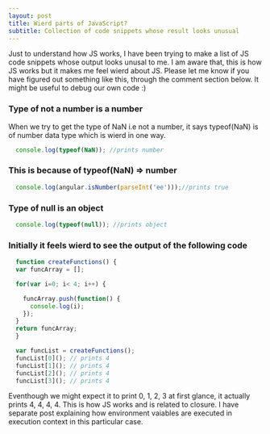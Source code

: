 ```yaml
---
layout: post
title: Wierd parts of JavaScript?
subtitle: Collection of code snippets whose result looks unusual
---
```


Just to understand how JS works, I have been trying to make a list of JS code snippets whose output looks unusal to me. 
I am aware that, this is how JS works but it makes me feel wierd about JS. Please let me know if you have figured out something like this, through the comment section below. It might be useful to debug our own code :)

### Type of not a number is a number
When we try to get the type of NaN i.e not a number, it says typeof(NaN) is of number data type which is wierd in one way.

```javascript
  console.log(typeof(NaN)); //prints number
```

### This is because of typeof(NaN) => number

```javascript
  console.log(angular.isNumber(parseInt('ee')));//prints true
```

### Type of null is an object

```javascript
  console.log(typeof(null)); //prints object
```

### Initially it feels wierd to see the output of the following code

```javascript
  function createFunctions() {
  var funcArray = [];

  for(var i=0; i< 4; i++) {

    funcArray.push(function() {
      console.log(i);
    });
  }
  return funcArray;
  }

  var funcList = createFunctions();
  funcList[0](); // prints 4
  funcList[1](); // prints 4
  funcList[2](); // prints 4
  funcList[3](); // prints 4
```
Eventhough we might expect it to print 0, 1, 2, 3 at first glance, it actually prints 4, 4, 4, 4. This is how JS works and is related to closure. I have separate post explaining how environment vaiables are executed in execution context in this particular case.
